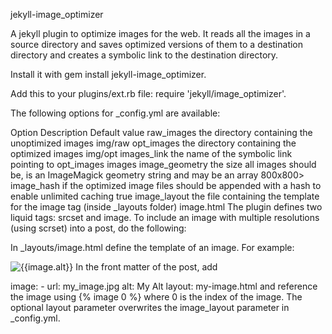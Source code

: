 jekyll-image_optimizer

A jekyll plugin to optimize images for the web. It reads all the images in a source directory and saves optimized versions of them to a destination directory and creates a symbolic link to the destination directory.

Install it with gem install jekyll-image_optimizer.

Add this to your plugins/ext.rb file: require 'jekyll/image_optimizer'.

The following options for _config.yml are available:

Option	Description	Default value
raw_images	the directory containing the unoptimized images	img/raw
opt_images	the directory containing the optimized images	img/opt
images_link	the name of the symbolic link pointing to opt_images	images
image_geometry	the size all images should be, is an ImageMagick geometry string and may be an array	800x800>
image_hash	if the optimized image files should be appended with a hash to enable unlimited caching	true
image_layout	the file containing the template for the image tag (inside _layouts folder)	image.html
The plugin defines two liquid tags: srcset and image. To include an image with multiple resolutions (using scrset) into a post, do the following:

In _layouts/image.html define the template of an image. For example:

<img srcset="{% srcset {{image.index}} %}" alt="{{image.alt}}"/>
In the front matter of the post, add

image:
    -   url: my_image.jpg
        alt: My Alt
        layout: my-image.html
and reference the image using {% image 0 %} where 0 is the index of the image. The optional layout parameter overwrites the image_layout parameter in _config.yml.